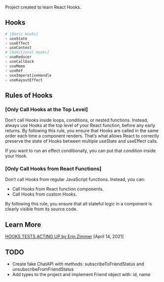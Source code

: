 Project created to learn React Hooks.

## Hooks

```bash
# [Basic Hooks]
- useState
- useEffect
- useContext
# [Additional Hooks]
- useReducer
- useCallback
- useMemo
- useRef
- useImperativeHandle
- useKayoutEffect
```

## Rules of Hooks

### [Only Call Hooks at the Top Level]
Don’t call Hooks inside loops, conditions, or nested functions. Instead, always use Hooks at the top level of your React function,
before any early returns. By following this rule, you ensure that Hooks are called in the same order each time a component renders.
That’s what allows React to correctly preserve the state of Hooks between multiple useState and useEffect calls.

If you want to run an effect conditionally, you can put that condition inside your Hook.

### [Only Call Hooks from React Functions]
Don’t call Hooks from regular JavaScript functions. Instead, you can:

- Call Hooks from React function components.
- Call Hooks from custom Hooks.

By following this rule, you ensure that all stateful logic in a component is clearly visible from its source code.

## Learn More

[HOOKS TESTS ACTING UP by Erin Zimmer](https://cogent.co/blog/hooks-tests-acting-up) [April 14, 2021]


## TODO
- Create fake ChatAPI with methods: subscribeToFriendStatus and unsubscribeFromFriendStatus
- Add types to the project and implement Friend object with: id, name